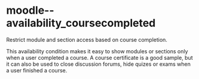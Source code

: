 moodle--availability_coursecompleted
==============================================
Restrict module and section access based on course completion.

This availability condition makes it easy to show modules or sections only when a user
completed a course. A course certificate is a good sample, but it can also be used to close
discussion forums, hide quizes or exams when a user finished a course.
